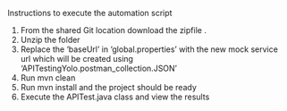 Instructions to execute the automation script
1.	From the shared Git location download the zipfile .
2.	Unzip the folder
3.	Replace the ‘baseUrl’ in ‘global.properties’ with the new mock service url which will be created using ‘APITestingYolo.postman_collection.JSON’
4.  Run mvn clean
5. Run mvn install and the project should be ready
6. Execute the APITest.java class and view the results